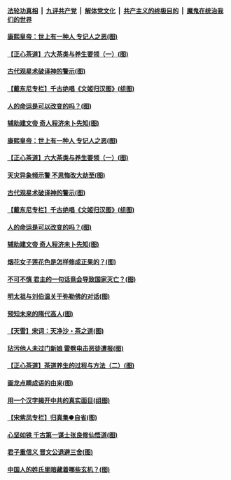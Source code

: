 

####  [法轮功真相](../../../../basic/blob/master/README.md?t=06211202) &nbsp;|&nbsp; [九评共产党](../../../../9ping.md/blob/master/README.md?t=06211202) &nbsp;|&nbsp; [解体党文化](../../../../jtdwh.md/blob/master/README.md?t=06211202)  &nbsp;|&nbsp; [共产主义的终极目的](../../../../gczydzjmd.md/blob/master/README.md?t=06211202) &nbsp;|&nbsp; [魔鬼在统治我们的世界](../../../../mgztzwmdsj.md/blob/master/README.md?t=06211202) 

#### [康熙皇帝：世上有一种人 专记人之恶(图)](../pages/p7/937141.md?t=06211202) 

#### [【正心茶道】六大茶类与养生要领（一）(图)](../pages/p7/936910.md?t=06211202) 

#### [古代观星术破译神的警示(图)](../pages/p7/936938.md?t=06211202) 

#### [【戴东尼专栏】千古绝唱《文姬归汉图》(组图)](../pages/p7/933598.md?t=06211202) 

#### [人的命运是可以改变的吗？(图)](../pages/p7/936633.md?t=06211202) 

#### [辅助建文帝 奇人程济未卜先知(图)](../pages/p7/936751.md?t=06211202) 

#### [康熙皇帝：世上有一种人 专记人之恶(图)](../pages/p7/937141.md?t=06211202) 

#### [【正心茶道】六大茶类与养生要领（一）(图)](../pages/p7/936910.md?t=06211202) 

#### [天灾异象频示警 不思悔改大劫至(图)](../pages/p7/937076.md?t=06211202) 

#### [古代观星术破译神的警示(图)](../pages/p7/936938.md?t=06211202) 

#### [【戴东尼专栏】千古绝唱《文姬归汉图》(组图)](../pages/p7/933598.md?t=06211202) 

#### [人的命运是可以改变的吗？(图)](../pages/p7/936633.md?t=06211202) 

#### [辅助建文帝 奇人程济未卜先知(图)](../pages/p7/936751.md?t=06211202) 

#### [烟花女子莲花色是怎样修成正果的？(图)](../pages/p7/936627.md?t=06211202) 

#### [不可不慎 君主的一句话竟会导致国家灭亡？(图)](../pages/p7/936921.md?t=06211202) 

#### [明太祖与刘伯温关于弥勒佛的对话(图)](../pages/p7/936918.md?t=06211202) 

#### [预知未来的隋代高人(图)](../pages/p7/936519.md?t=06211202) 

#### [【天雪】宋词：天净沙・茶之道(图)](../pages/p7/936606.md?t=06211202) 

#### [玷污他人未过门新娘 雷劈电击恶徒遭报(图)](../pages/p7/936730.md?t=06211202) 

#### [【正心茶道】茶道养生的过程与方法（二）(图)](../pages/p7/936188.md?t=06211202) 

#### [画龙点睛成语的由来(图)](../pages/p7/936521.md?t=06211202) 

#### [用一个汉字揭开中共的真实面目(组图)](../pages/p7/936605.md?t=06211202) 

#### [【宋紫凤专栏】归真集●自省(图)](../pages/p7/936715.md?t=06211202) 

#### [心坚如铁 千古第一谋士张良修仙悟道(图)](../pages/p7/936518.md?t=06211202) 

#### [君子重信义 晋文公退避三舍(图)](../pages/p7/936517.md?t=06211202) 

#### [中国人的姓氏里暗藏着哪些玄机？(图)](../pages/p7/936608.md?t=06211202) 

